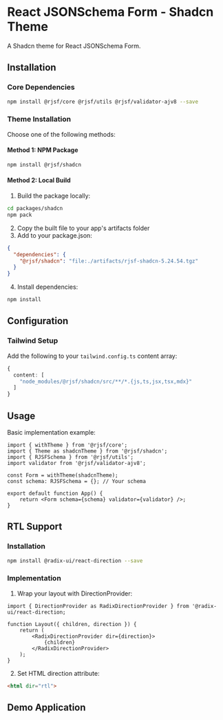 # React JSONSchema Form - Shadcn Theme

A Shadcn theme for React JSONSchema Form.

## Installation

### Core Dependencies
```bash
npm install @rjsf/core @rjsf/utils @rjsf/validator-ajv8 --save
```

### Theme Installation

Choose one of the following methods:

#### Method 1: NPM Package  
```bash
npm install @rjsf/shadcn
```

#### Method 2: Local Build
1. Build the package locally:
```bash
cd packages/shadcn
npm pack
```

2. Copy the built file to your app's artifacts folder
3. Add to your package.json:
```json
{
  "dependencies": {
    "@rjsf/shadcn": "file:./artifacts/rjsf-shadcn-5.24.54.tgz"
  }
}
```

4. Install dependencies:
```bash
npm install
```

## Configuration

### Tailwind Setup
Add the following to your `tailwind.config.ts` content array:
```ts
{
  content: [
    "node_modules/@rjsf/shadcn/src/**/*.{js,ts,jsx,tsx,mdx}"
  ]
}
```

## Usage

Basic implementation example:
```tsx
import { withTheme } from '@rjsf/core';
import { Theme as shadcnTheme } from '@rjsf/shadcn';
import { RJSFSchema } from '@rjsf/utils';
import validator from '@rjsf/validator-ajv8';

const Form = withTheme(shadcnTheme);
const schema: RJSFSchema = {}; // Your schema

export default function App() {
    return <Form schema={schema} validator={validator} />;
}
```

## RTL Support

### Installation
```bash
npm install @radix-ui/react-direction --save
```

### Implementation

1. Wrap your layout with DirectionProvider:
```tsx
import { DirectionProvider as RadixDirectionProvider } from '@radix-ui/react-direction;

function Layout({ children, direction }) {
    return (
        <RadixDirectionProvider dir={direction}>
            {children}
        </RadixDirectionProvider>
    );
}
```

2. Set HTML direction attribute:
```html
<html dir="rtl">
```
## Demo Application

